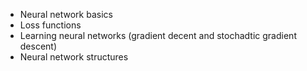 -    Neural network basics
-    Loss functions
-    Learning neural networks (gradient decent and stochadtic gradient descent)
-    Neural network structures